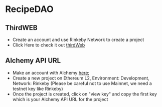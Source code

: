 # RecipeDAO





## ThirdWEB
- Create an account and use Rinkeby Network to create a project
- Click Here to check it out [thirdWeb](https://thirdweb.com)


## Alchemy API URL
 - Make an account with Alchemy [here](https://alchemy.com);
 - Create a new project on Ethereum L2, Environment: Development, Network: Rinkeby (Please be careful not to use Mainnet, we need a testnet key like Rinkeby)
 - Once the project is created, click on "view key" and copy the first key which is your Alchemy API URL for the project

